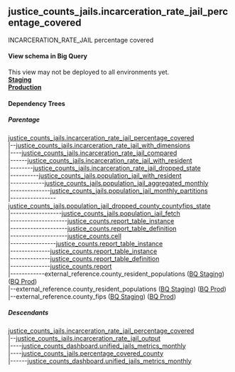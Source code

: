 ## justice_counts_jails.incarceration_rate_jail_percentage_covered
INCARCERATION_RATE_JAIL percentage covered

#### View schema in Big Query
This view may not be deployed to all environments yet.<br/>
[**Staging**](https://console.cloud.google.com/bigquery?pli=1&p=recidiviz-staging&page=table&project=recidiviz-staging&d=justice_counts_jails&t=incarceration_rate_jail_percentage_covered)
<br/>
[**Production**](https://console.cloud.google.com/bigquery?pli=1&p=recidiviz-123&page=table&project=recidiviz-123&d=justice_counts_jails&t=incarceration_rate_jail_percentage_covered)
<br/>

#### Dependency Trees

##### Parentage
[justice_counts_jails.incarceration_rate_jail_percentage_covered](../justice_counts_jails/incarceration_rate_jail_percentage_covered.md) <br/>
|--[justice_counts_jails.incarceration_rate_jail_with_dimensions](../justice_counts_jails/incarceration_rate_jail_with_dimensions.md) <br/>
|----[justice_counts_jails.incarceration_rate_jail_compared](../justice_counts_jails/incarceration_rate_jail_compared.md) <br/>
|------[justice_counts_jails.incarceration_rate_jail_with_resident](../justice_counts_jails/incarceration_rate_jail_with_resident.md) <br/>
|--------[justice_counts_jails.incarceration_rate_jail_dropped_state](../justice_counts_jails/incarceration_rate_jail_dropped_state.md) <br/>
|----------[justice_counts_jails.population_jail_with_resident](../justice_counts_jails/population_jail_with_resident.md) <br/>
|------------[justice_counts_jails.population_jail_aggregated_monthly](../justice_counts_jails/population_jail_aggregated_monthly.md) <br/>
|--------------[justice_counts_jails.population_jail_monthly_partitions](../justice_counts_jails/population_jail_monthly_partitions.md) <br/>
|----------------[justice_counts_jails.population_jail_dropped_county_countyfips_state](../justice_counts_jails/population_jail_dropped_county_countyfips_state.md) <br/>
|------------------[justice_counts_jails.population_jail_fetch](../justice_counts_jails/population_jail_fetch.md) <br/>
|--------------------[justice_counts.report_table_instance](../justice_counts/report_table_instance.md) <br/>
|--------------------[justice_counts.report_table_definition](../justice_counts/report_table_definition.md) <br/>
|--------------------[justice_counts.cell](../justice_counts/cell.md) <br/>
|----------------[justice_counts.report_table_instance](../justice_counts/report_table_instance.md) <br/>
|--------------[justice_counts.report_table_instance](../justice_counts/report_table_instance.md) <br/>
|--------------[justice_counts.report_table_definition](../justice_counts/report_table_definition.md) <br/>
|--------------[justice_counts.report](../justice_counts/report.md) <br/>
|------------external_reference.county_resident_populations ([BQ Staging](https://console.cloud.google.com/bigquery?pli=1&p=recidiviz-staging&page=table&project=recidiviz-staging&d=external_reference&t=county_resident_populations)) ([BQ Prod](https://console.cloud.google.com/bigquery?pli=1&p=recidiviz-123&page=table&project=recidiviz-123&d=external_reference&t=county_resident_populations)) <br/>
|--external_reference.county_resident_populations ([BQ Staging](https://console.cloud.google.com/bigquery?pli=1&p=recidiviz-staging&page=table&project=recidiviz-staging&d=external_reference&t=county_resident_populations)) ([BQ Prod](https://console.cloud.google.com/bigquery?pli=1&p=recidiviz-123&page=table&project=recidiviz-123&d=external_reference&t=county_resident_populations)) <br/>
|--external_reference.county_fips ([BQ Staging](https://console.cloud.google.com/bigquery?pli=1&p=recidiviz-staging&page=table&project=recidiviz-staging&d=external_reference&t=county_fips)) ([BQ Prod](https://console.cloud.google.com/bigquery?pli=1&p=recidiviz-123&page=table&project=recidiviz-123&d=external_reference&t=county_fips)) <br/>


##### Descendants
[justice_counts_jails.incarceration_rate_jail_percentage_covered](../justice_counts_jails/incarceration_rate_jail_percentage_covered.md) <br/>
|--[justice_counts_jails.incarceration_rate_jail_output](../justice_counts_jails/incarceration_rate_jail_output.md) <br/>
|----[justice_counts_dashboard.unified_jails_metrics_monthly](../justice_counts_dashboard/unified_jails_metrics_monthly.md) <br/>
|----[justice_counts_jails.percentage_covered_county](../justice_counts_jails/percentage_covered_county.md) <br/>
|------[justice_counts_dashboard.unified_jails_metrics_monthly](../justice_counts_dashboard/unified_jails_metrics_monthly.md) <br/>


